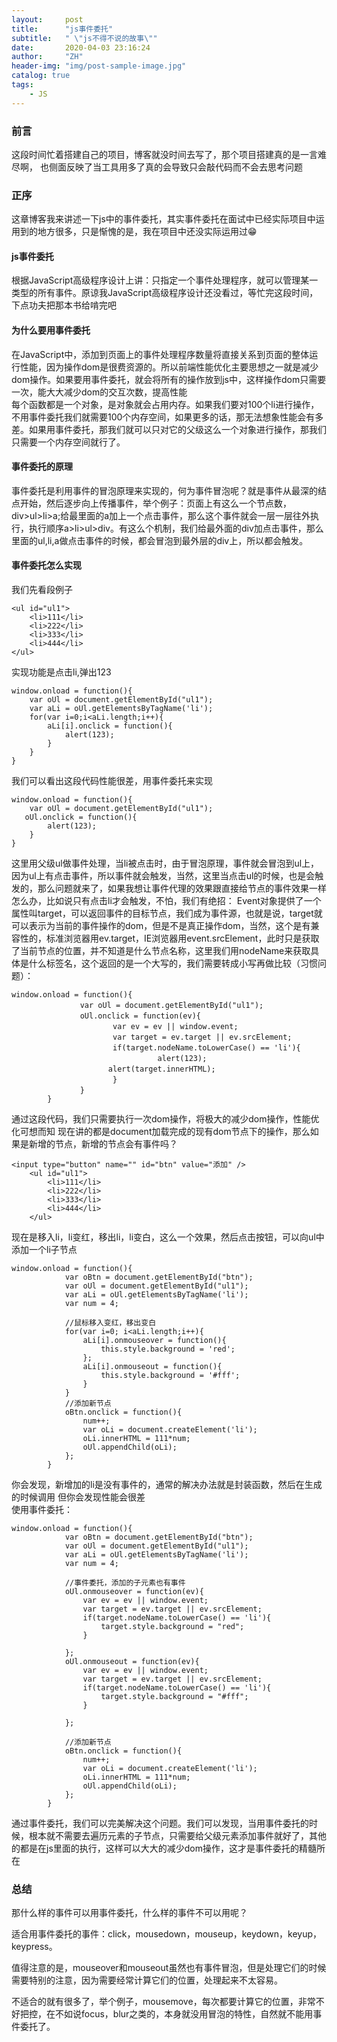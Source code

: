 ```yaml
---
layout:     post
title:      "js事件委托"
subtitle:   " \"js不得不说的故事\""
date:       2020-04-03 23:16:24
author:     "ZH"
header-img: "img/post-sample-image.jpg"
catalog: true
tags:
    - JS
---
```

### 前言
这段时间忙着搭建自己的项目，博客就没时间去写了，那个项目搭建真的是一言难尽啊，
也侧面反映了当工具用多了真的会导致只会敲代码而不会去思考问题
### 正序
这章博客我来讲述一下js中的事件委托，其实事件委托在面试中已经实际项目中运用到的地方很多，只是惭愧的是，我在项目中还没实际运用过😁
#### js事件委托
根据JavaScript高级程序设计上讲：只指定一个事件处理程序，就可以管理某一类型的所有事件。原谅我JavaScript高级程序设计还没看过，等忙完这段时间，下点功夫把那本书给啃完吧
#### 为什么要用事件委托
在JavaScript中，添加到页面上的事件处理程序数量将直接关系到页面的整体运行性能，因为操作dom是很费资源的。所以前端性能优化主要思想之一就是减少dom操作。如果要用事件委托，就会将所有的操作放到js中，这样操作dom只需要一次，能大大减少dom的交互次数，提高性能    
每个函数都是一个对象，是对象就会占用内存。如果我们要对100个li进行操作，不用事件委托我们就需要100个内存空间，如果更多的话，那无法想象性能会有多差。如果用事件委托，那我们就可以只对它的父级这么一个对象进行操作，那我们只需要一个内存空间就行了。
#### 事件委托的原理
事件委托是利用事件的冒泡原理来实现的，何为事件冒泡呢？就是事件从最深的结点开始，然后逐步向上传播事件，举个例子：页面上有这么一个节点数，div>ul>li>a;给最里面的a加上一个点击事件，那么这个事件就会一层一层往外执行，执行顺序a>li>ul>div。有这么个机制，我们给最外面的div加点击事件，那么里面的ul,li,a做点击事件的时候，都会冒泡到最外层的div上，所以都会触发。
#### 事件委托怎么实现
我们先看段例子

```
<ul id="ul1">
    <li>111</li>
    <li>222</li>
    <li>333</li>
    <li>444</li>
</ul>
```
实现功能是点击li,弹出123

```
window.onload = function(){
    var oUl = document.getElementById("ul1");
    var aLi = oUl.getElementsByTagName('li');
    for(var i=0;i<aLi.length;i++){
        aLi[i].onclick = function(){
            alert(123);
        }
    }
}
```
我们可以看出这段代码性能很差，用事件委托来实现

```
window.onload = function(){
    var oUl = document.getElementById("ul1");
   oUl.onclick = function(){
        alert(123);
    }
}
```
这里用父级ul做事件处理，当li被点击时，由于冒泡原理，事件就会冒泡到ul上，因为ul上有点击事件，所以事件就会触发，当然，这里当点击ul的时候，也是会触发的，那么问题就来了，如果我想让事件代理的效果跟直接给节点的事件效果一样怎么办，比如说只有点击li才会触发，不怕，我们有绝招：
Event对象提供了一个属性叫target，可以返回事件的目标节点，我们成为事件源，也就是说，target就可以表示为当前的事件操作的dom，但是不是真正操作dom，当然，这个是有兼容性的，标准浏览器用ev.target，IE浏览器用event.srcElement，此时只是获取了当前节点的位置，并不知道是什么节点名称，这里我们用nodeName来获取具体是什么标签名，这个返回的是一个大写的，我们需要转成小写再做比较（习惯问题）：

```
window.onload = function(){
		    　　var oUl = document.getElementById("ul1");
		    　　oUl.onclick = function(ev){
		    	　　　　var ev = ev || window.event;
		   		　　　　var target = ev.target || ev.srcElement;
		        　　　　if(target.nodeName.toLowerCase() == 'li'){
		        　 　　　　　　	alert(123);
		　　　　　　　  alert(target.innerHTML);
				　　　　}
		    　　}
		}
``` 
通过这段代码，我们只需要执行一次dom操作，将极大的减少dom操作，性能优化可想而知     现在讲的都是document加载完成的现有dom节点下的操作，那么如果是新增的节点，新增的节点会有事件吗？

```
<input type="button" name="" id="btn" value="添加" />
    <ul id="ul1">
        <li>111</li>
        <li>222</li>
        <li>333</li>
        <li>444</li>
    </ul>
```
现在是移入li，li变红，移出li，li变白，这么一个效果，然后点击按钮，可以向ul中添加一个li子节点

```
window.onload = function(){
            var oBtn = document.getElementById("btn");
            var oUl = document.getElementById("ul1");
            var aLi = oUl.getElementsByTagName('li');
            var num = 4;
            
            //鼠标移入变红，移出变白
            for(var i=0; i<aLi.length;i++){
                aLi[i].onmouseover = function(){
                    this.style.background = 'red';
                };
                aLi[i].onmouseout = function(){
                    this.style.background = '#fff';
                }
            }
            //添加新节点
            oBtn.onclick = function(){
                num++;
                var oLi = document.createElement('li');
                oLi.innerHTML = 111*num;
                oUl.appendChild(oLi);
            };
        }
```
你会发现，新增加的li是没有事件的，通常的解决办法就是封装函数，然后在生成的时候调用
但你会发现性能会很差    
使用事件委托：

```
window.onload = function(){
            var oBtn = document.getElementById("btn");
            var oUl = document.getElementById("ul1");
            var aLi = oUl.getElementsByTagName('li');
            var num = 4;
            
            //事件委托，添加的子元素也有事件
            oUl.onmouseover = function(ev){
                var ev = ev || window.event;
                var target = ev.target || ev.srcElement;
                if(target.nodeName.toLowerCase() == 'li'){
                    target.style.background = "red";
                }
                
            };
            oUl.onmouseout = function(ev){
                var ev = ev || window.event;
                var target = ev.target || ev.srcElement;
                if(target.nodeName.toLowerCase() == 'li'){
                    target.style.background = "#fff";
                }
                
            };
            
            //添加新节点
            oBtn.onclick = function(){
                num++;
                var oLi = document.createElement('li');
                oLi.innerHTML = 111*num;
                oUl.appendChild(oLi);
            };
        }
```
通过事件委托，我们可以完美解决这个问题。我们可以发现，当用事件委托的时候，根本就不需要去遍历元素的子节点，只需要给父级元素添加事件就好了，其他的都是在js里面的执行，这样可以大大的减少dom操作，这才是事件委托的精髓所在    
### 总结
那什么样的事件可以用事件委托，什么样的事件不可以用呢？

适合用事件委托的事件：click，mousedown，mouseup，keydown，keyup，keypress。

值得注意的是，mouseover和mouseout虽然也有事件冒泡，但是处理它们的时候需要特别的注意，因为需要经常计算它们的位置，处理起来不太容易。

不适合的就有很多了，举个例子，mousemove，每次都要计算它的位置，非常不好把控，在不如说focus，blur之类的，本身就没用冒泡的特性，自然就不能用事件委托了。
